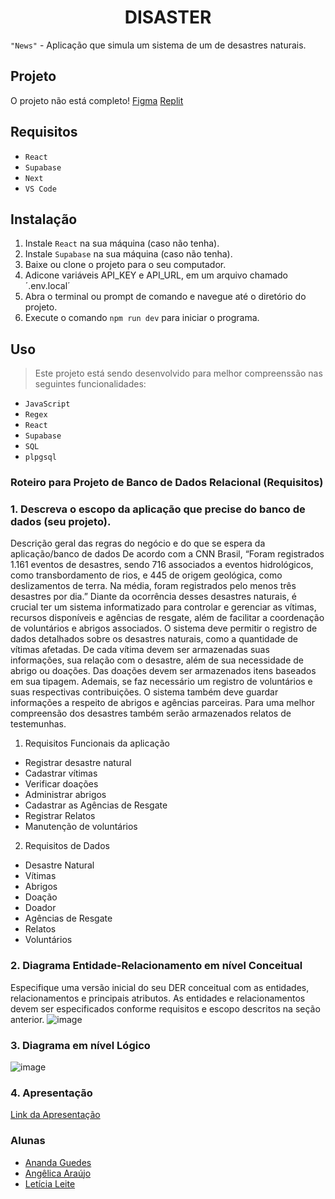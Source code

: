 <h1 align="center">DISASTER</h1>

`"News"` - Aplicação que simula um sistema de um de desastres naturais. 

## Projeto
O projeto não está completo!
[Figma](https://www.figma.com/proto/GfJj1OcpbLFdcacud3tjMJ/Disaster?node-id=0-1&t=ScnaJCYNNuzUwkCP-1)
[Replit]()

## Requisitos
+ `React`
+ `Supabase`
+ `Next`
+ `VS Code`

## Instalação
1. Instale `React` na sua máquina (caso não tenha).
2. Instale `Supabase` na sua máquina (caso não tenha).
3. Baixe ou clone o projeto para o seu computador.
4. Adicone variáveis API_KEY e API_URL, em um arquivo chamado ´.env.local´
5. Abra o terminal ou prompt de comando e navegue até o diretório do projeto.
6. Execute o comando `npm run dev` para iniciar o programa.

## Uso
> Este projeto está sendo desenvolvido para melhor compreenssão nas seguintes funcionalidades:
+ `JavaScript`
+ `Regex`
+ `React`
+ `Supabase`
+ `SQL`
+ `plpgsql`


### Roteiro para Projeto de Banco de Dados Relacional (Requisitos)
### 1.  Descreva o escopo da aplicação que precise do banco de dados (seu projeto).
   Descrição geral das regras do negócio e do que se espera da aplicação/banco de dados
De acordo com a CNN Brasil, “Foram registrados 1.161 eventos de desastres, sendo 716 associados a eventos hidrológicos, como transbordamento de rios, e 445 de origem geológica, como deslizamentos de terra. Na média, foram registrados pelo menos três desastres por dia.”
Diante da ocorrência desses desastres naturais, é crucial ter um sistema informatizado para controlar e gerenciar as vítimas, recursos disponíveis e agências de resgate, além de facilitar a coordenação de voluntários e abrigos associados.
O sistema deve permitir o registro de dados detalhados sobre os desastres naturais, como a quantidade de vítimas afetadas. De cada vítima devem ser armazenadas suas informações, sua relação com o desastre, além de sua necessidade de abrigo ou doações. Das doações devem ser armazenados itens baseados em sua tipagem. Ademais, se faz necessário um registro de voluntários e suas respectivas contribuições. O sistema também deve guardar informações a respeito de abrigos e agências parceiras. Para uma melhor compreensão dos desastres também serão armazenados relatos de testemunhas.

1. Requisitos Funcionais da aplicação
+ Registrar desastre natural
+ Cadastrar vítimas
+ Verificar doações
+ Administrar abrigos
+ Cadastrar as Agências de Resgate
+ Registrar Relatos
+ Manutenção de voluntários
2. Requisitos de Dados
+ Desastre Natural
+ Vítimas 
+ Abrigos 
+ Doação 
+ Doador 
+ Agências de Resgate
+ Relatos 
+ Voluntários 


### 2. 	Diagrama Entidade-Relacionamento em nível Conceitual 
Especifique uma versão inicial do seu DER conceitual com as entidades, relacionamentos e principais atributos. As entidades e relacionamentos devem ser especificados conforme requisitos e escopo descritos na seção anterior.
![image](https://github.com/user-attachments/assets/9bfbc946-534c-44bc-a80b-a1ce726f0d76)

### 3. 	Diagrama em nível Lógico
![image](https://github.com/user-attachments/assets/fd511d87-ab90-476e-a78a-4fc62c33254c)


### 4. Apresentação 
[Link da Apresentação](https://docs.google.com/presentation/d/10J5DkW3M3-hAtSzzY8U_MRPrAJAU2ixy63SGctiw-Wk/edit?usp=sharing)

### Alunas

- [Ananda Guedes](https://github.com/agu3des)
- [Angêlica Araújo](https://github.com/araujo-angel)
- [Letícia Leite](https://github.com/l-e-t-i-c-i-a)
